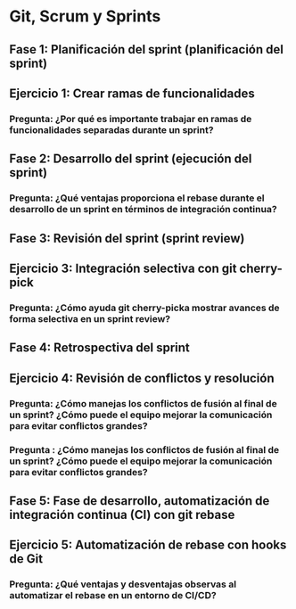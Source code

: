 # Git, Scrum y Sprints
## Fase 1: Planificación del sprint (planificación del sprint)
## Ejercicio 1: Crear ramas de funcionalidades



### Pregunta: ¿Por qué es importante trabajar en ramas de funcionalidades separadas durante un sprint?

## Fase 2: Desarrollo del sprint (ejecución del sprint)




### Pregunta: ¿Qué ventajas proporciona el rebase durante el desarrollo de un sprint en términos de integración continua?


## Fase 3: Revisión del sprint (sprint review)
## Ejercicio 3: Integración selectiva con git cherry-pick




### Pregunta: ¿Cómo ayuda git cherry-picka mostrar avances de forma selectiva en un sprint review?

## Fase 4: Retrospectiva del sprint
## Ejercicio 4: Revisión de conflictos y resolución


### Pregunta: ¿Cómo manejas los conflictos de fusión al final de un sprint? ¿Cómo puede el equipo mejorar la comunicación para evitar conflictos grandes?

### Pregunta : ¿Cómo manejas los conflictos de fusión al final de un sprint? ¿Cómo puede el equipo mejorar la comunicación para evitar conflictos grandes? 

## Fase 5: Fase de desarrollo, automatización de integración continua (CI) con git rebase

## Ejercicio 5: Automatización de rebase con hooks de Git

### Pregunta: ¿Qué ventajas y desventajas observas al automatizar el rebase en un entorno de CI/CD?

